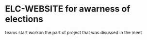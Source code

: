 # ELC-WEBSITE for awarness of   elections


teams start workon the part of project that was disussed in the meet
